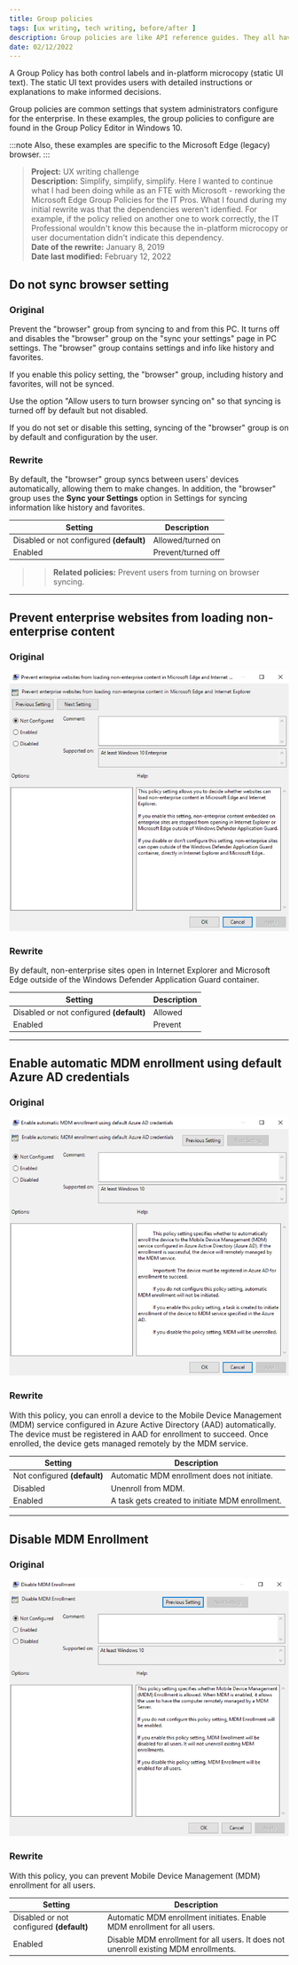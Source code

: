 ```yaml
---
title: Group policies
tags: [ux writing, tech writing, before/after ]
description: Group policies are like API reference guides. They all have a purpose and some have dependencies.   
date: 02/12/2022
---
```


A Group Policy has both control labels and in-platform microcopy (static UI text).  The static UI text provides users with detailed instructions or explanations to make informed decisions.  

Group policies are common settings that system administrators configure for the enterprise. In these examples, the group policies to configure are found in the Group Policy Editor in Windows 10. 

:::note
Also, these examples are specific to the Microsoft Edge (legacy) browser. 
:::

>**Project:**  UX writing challenge   
>**Description:** Simplify, simplify, simplify.  Here I wanted to continue what I had been doing while as an FTE with Microsoft - reworking the Microsoft Edge Group Policies for the IT Pros. What I found during my initial rewrite was that the dependencies weren't idenfied. For example, if the policy relied on another one to work correctly, the IT Professional wouldn't know this because the in-platform microcopy or user documentation didn't indicate this dependency. <br />
>**Date of the rewrite:** January 8, 2019   <br />
>**Date last modified:** February 12, 2022

## Do not sync browser setting 

### Original

Prevent the "browser" group from syncing to and from this PC. It turns off and disables the "browser" group on the "sync your settings" page in PC settings. The "browser" group contains settings and info like history and favorites.

If you enable this policy setting, the "browser" group, including history and favorites, will not be synced.

Use the option "Allow users to turn browser syncing on" so that syncing is turned off by default but not disabled.

If you do not set or disable this setting, syncing of the "browser" group is on by default and configuration by the user.

### Rewrite 

By default, the "browser" group syncs between users' devices automatically, allowing them to make changes. In addition, the "browser" group uses the **Sync your Settings** option in Settings for syncing information like history and favorites.

| Setting | Description |
| ------- | ----------- |
| Disabled or not configured **(default)** | Allowed/turned on |
| Enabled | Prevent/turned off |

>> **Related policies:** Prevent users from turning on browser syncing.

<hr />

## Prevent enterprise websites from loading non-enterprise content

### Original

![Orginal browser group policy](../../static/img/gp-browser-before2.png)

### Rewrite 

By default, non-enterprise sites open in Internet Explorer and Microsoft Edge outside of the Windows Defender Application Guard container.

| Setting | Description |
| ------- | ----------- |
| Disabled or not configured **(default)** | Allowed |
| Enabled | Prevent |

<hr />

## Enable automatic MDM enrollment using default Azure AD credentials

### Original 

![Orginal MDM group policy](../../static/img/gp-mdm-before1.png)

### Rewrite

With this policy, you can enroll a device to the Mobile Device Management (MDM) service configured in Azure Active Directory (AAD) automatically.  The device must be registered in AAD for enrollment to succeed. Once enrolled, the device gets managed remotely by the MDM service.  

| Setting | Description |
| ------- | ----------- |
| Not configured **(default)** | Automatic MDM enrollment does not initiate.  |
| Disabled | Unenroll from MDM. |
| Enabled | A task gets created to initiate MDM enrollment. |

<hr />

## Disable MDM Enrollment

### Original 

![Orginal MDM group policy](../../static/img/gp-mdm-before2.png)

### Rewrite

With this policy, you can prevent Mobile Device Management (MDM) enrollment for all users.   

| Setting | Description |
| ------- | ----------- |
| Disabled or not configured **(default)** | Automatic MDM enrollment initiates. Enable MDM enrollment for all users. |
| Enabled | Disable MDM enrollment for all users. It does not unenroll existing MDM enrollments. |